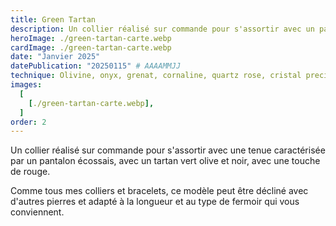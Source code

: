 ```yaml
---
title: Green Tartan
description: Un collier réalisé sur commande pour s'assortir avec un pantalon écossais à dominante vert olive et noir.
heroImage: ./green-tartan-carte.webp
cardImage: ./green-tartan-carte.webp
date: "Janvier 2025"
datePublication: "20250115" # AAAAMMJJ
technique: Olivine, onyx, grenat, cornaline, quartz rose, cristal preciosa, perles de rocaille, inox 304L doré à l'or 18K, 
images:
  [
    [./green-tartan-carte.webp],
  ]
order: 2
---
```


Un collier réalisé sur commande pour s'assortir avec une tenue caractérisée par un pantalon écossais, avec un tartan vert olive et noir, avec une touche de rouge.

Comme tous mes colliers et bracelets, ce modèle peut être décliné avec d'autres pierres et adapté à la longueur et au type de fermoir qui vous conviennent.